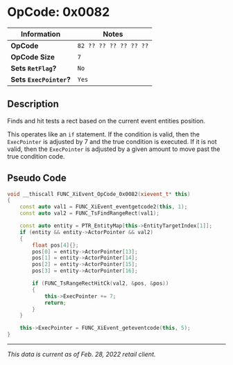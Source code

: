 # OpCode: 0x0082

| Information               | Notes |
|---                        |---    |
| **OpCode**                | `82 ?? ?? ?? ?? ?? ??` |
| **OpCode Size**           | `7`   |
| **Sets `RetFlag`?**       | `No`  |
| **Sets `ExecPointer`?**   | `Yes` |

## Description

Finds and hit tests a rect based on the current event entities position.

This operates like an `if` statement. If the condition is valid, then the `ExecPointer` is adjusted by 7 and the true condition is executed. If it is not valid, then the `ExecPointer` is adjusted by a given amount to move past the true condition code.

## Pseudo Code

```cpp
void __thiscall FUNC_XiEvent_OpCode_0x0082(xievent_t* this)
{
    const auto val1 = FUNC_XiEvent_eventgetcode2(this, 1);
    const auto val2 = FUNC_TsFindRangeRect(val1);

    const auto entity = PTR_EntityMap[this->EntityTargetIndex[1]];
    if (entity && entity->ActorPointer && val2)
    {
        float pos[4]{};
        pos[0] = entity->ActorPointer[13];
        pos[1] = entity->ActorPointer[14];
        pos[2] = entity->ActorPointer[15];
        pos[3] = entity->ActorPointer[16];

        if (FUNC_TsRangeRectHitCk(val2, &pos, &pos))
        {
            this->ExecPointer += 7;
            return;
        }
    }

    this->ExecPointer = FUNC_XiEvent_geteventcode(this, 5);
}
```

---

_This data is current as of Feb. 28, 2022 retail client._